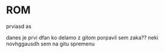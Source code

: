 # ROM
prviasd as 

danes je prvi dfan ko delamo z gitom
porpavil sem
zaka??
neki novhggausdh
sem na gitu spremenu
